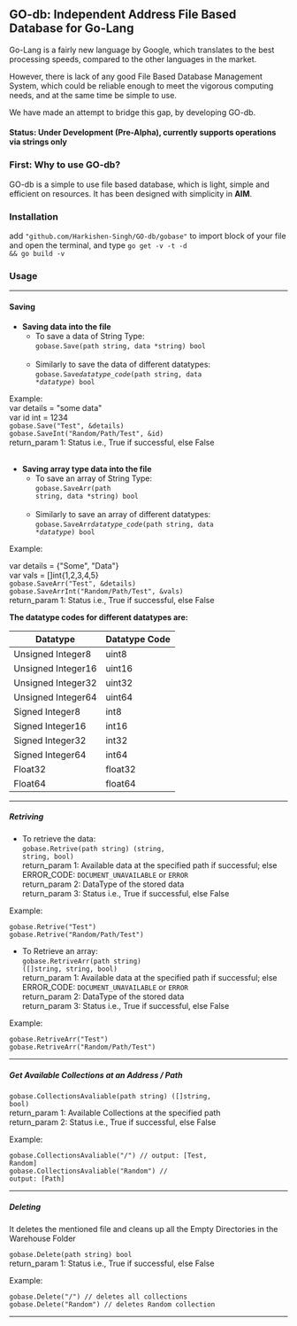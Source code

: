<h2>GO-db: Independent Address File Based Database for Go-Lang</h2>

Go-Lang is a fairly new language by Google, which translates to the best processing speeds, compared to the other languages
in the market.

However, there is lack of any good File Based Database Management System, which could be reliable enough to meet the vigorous 
computing needs, and at the same time be simple to use.

We have made an attempt to bridge this gap, by developing GO-db.

<h4>Status: Under Development (Pre-Alpha),  currently supports operations via strings only</h4>

<h3>First: Why to use GO-db?</h3>

GO-db is a simple to use file based database, which is light, simple and efficient on resources. It has been designed with 
simplicity in <strong>AIM</strong>. 

<h3>Installation</h3>

add <code>"github.com/Harkishen-Singh/GO-db/gobase"</code> to import block of your file and open the terminal, and type <code>go get -v -t -d && go build -v</code>

<h3>Usage</h3>

<hr>

<h4>Saving</h4>

* **Saving data into the file**
  * To save a data of String Type:  
<code>gobase.Save(path string, data *string) bool</code><br><br>
  * Similarly to save the data of different datatypes:<br>
<code>gobase.Save<i>datatype_code</i>(path string, data *<i>datatype</i>) bool</code><br>

Example:
<br>
var details = "some data"<br>
var id int = 1234<br>
<code>gobase.Save("Test", &details)</code><br>
<code>gobase.SaveInt("Random/Path/Test", &id)</code>
<br>return_param 1: Status i.e., True if successful, else False<br>
<br>

* **Saving array type data into the file**
  * To save an array of String Type:<br>
<code>gobase.SaveArr(path string, data *string) bool</code><br><br>
  * Similarly to save an array of different datatypes:<br>
<code>gobase.SaveArr<i>datatype_code</i>(path string, data *<i>datatype</i>) bool</code><br>

Example:<br>

var details = {"Some", "Data"}<br>
var vals = []int{1,2,3,4,5}<br>
<code>gobase.SaveArr("Test", &details)</code><br>
<code>gobase.SaveArrInt("Random/Path/Test", &vals)</code>
<br>return_param 1: Status i.e., True if successful, else False

**The datatype codes for different datatypes are:**<br>

Datatype | Datatype Code
-------- | -------------
Unsigned Integer8 | uint8
Unsigned Integer16 | uint16
Unsigned Integer32 | uint32
Unsigned Integer64 | uint64
Signed Integer8 | int8
Signed Integer16 | int16
Signed Integer32 | int32
Signed Integer64 | int64
Float32 | float32
Float64 | float64

<hr>

<h5>Retriving</h5>

* To retrieve the data:<br>
<code>gobase.Retrive(path string) (string, string, bool)</code>
<br>return_param 1: Available data at the specified path if successful; else ERROR_CODE: ```DOCUMENT_UNAVAILABLE``` or ```ERROR```
<br>return_param 2: DataType of the stored data
<br>return_param 3: Status i.e., True if successful, else False

Example:

<code>gobase.Retrive("Test")</code><br>
<code>gobase.Retrive("Random/Path/Test")</code>

* To Retrieve an array:<br>
<code>gobase.RetriveArr(path string) ([]string, string, bool)</code>
<br>return_param 1: Available data at the specified path if successful; else ERROR_CODE: ```DOCUMENT_UNAVAILABLE``` or ```ERROR```
<br>return_param 2: DataType of the stored data
<br>return_param 3: Status i.e., True if successful, else False

Example:

<code>gobase.RetriveArr("Test")</code><br>
<code>gobase.RetriveArr("Random/Path/Test")</code>


<hr>

<h5>Get Available Collections at an Address / Path</h5>

<code>gobase.CollectionsAvaliable(path string) ([]string, bool)</code>
<br>return_param 1: Available Collections at the specified path
<br>return_param 2: Status i.e., True if successful, else False

Example:

<code>gobase.CollectionsAvaliable("/")  // output: [Test, Random]</code><br>
<code>gobase.CollectionsAvaliable("Random") // output: [Path]</code>

<hr>

<h5>Deleting</h5>
<p>It deletes the mentioned file and cleans up all the Empty Directories in the Warehouse Folder</p>
<code>gobase.Delete(path string) bool</code>
<br>return_param 1: Status i.e., True if successful, else False

Example:

<code>gobase.Delete("/")  // deletes all collections</code><br>
<code>gobase.Delete("Random") // deletes Random collection</code>

<hr>



